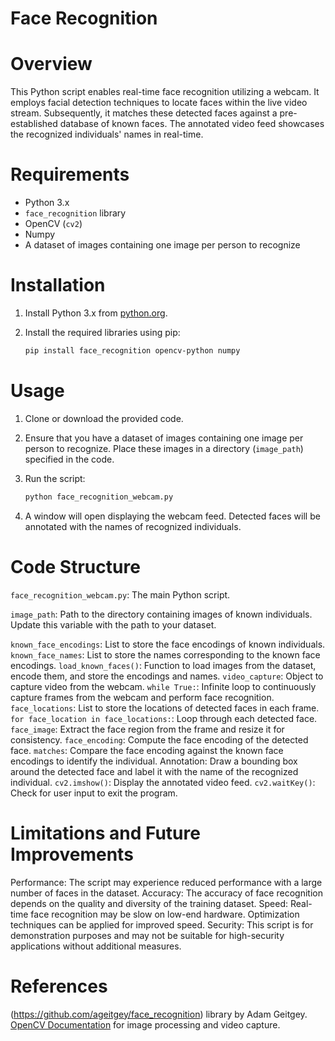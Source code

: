 # Face Recognition 

# Overview
This Python script enables real-time face recognition utilizing a webcam. It employs facial detection techniques to locate faces within the live video stream. Subsequently, it matches these detected faces against a pre-established database of known faces. The annotated video feed showcases the recognized individuals' names in real-time.

# Requirements

- Python 3.x
- `face_recognition` library
- OpenCV (`cv2`)
- Numpy
- A dataset of images containing one image per person to recognize

# Installation

1. Install Python 3.x from [python.org](https://www.python.org/downloads/).
2. Install the required libraries using pip:

   ```bash
   pip install face_recognition opencv-python numpy
   ```
# Usage

1. Clone or download the provided code.
2. Ensure that you have a dataset of images containing one image per person to recognize. Place these images in a directory (`image_path`) specified in the code.
3. Run the script:

   ```bash
   python face_recognition_webcam.py
   ```

4. A window will open displaying the webcam feed. Detected faces will be annotated with the names of recognized individuals.

# Code Structure

`face_recognition_webcam.py`: The main Python script.

`image_path`: Path to the directory containing images of known individuals. Update this variable with the path to your dataset.

`known_face_encodings`: List to store the face encodings of known individuals.
`known_face_names`: List to store the names corresponding to the known face encodings.
`load_known_faces()`: Function to load images from the dataset, encode them, and store the encodings and names.
`video_capture`: Object to capture video from the webcam.
`while True:`: Infinite loop to continuously capture frames from the webcam and perform face recognition.
`face_locations`: List to store the locations of detected faces in each frame.
`for face_location in face_locations:`: Loop through each detected face.
`face_image`: Extract the face region from the frame and resize it for consistency.
`face_encoding`: Compute the face encoding of the detected face.
`matches`: Compare the face encoding against the known face encodings to identify the individual.
Annotation: Draw a bounding box around the detected face and label it with the name of the recognized individual.
`cv2.imshow()`: Display the annotated video feed.
`cv2.waitKey()`: Check for user input to exit the program.

# Limitations and Future Improvements

Performance: The script may experience reduced performance with a large number of faces in the dataset.
Accuracy: The accuracy of face recognition depends on the quality and diversity of the training dataset.
Speed: Real-time face recognition may be slow on low-end hardware. Optimization techniques can be applied for improved speed.
Security: This script is for demonstration purposes and may not be suitable for high-security applications without additional measures.

# References

(https://github.com/ageitgey/face_recognition) library by Adam Geitgey.
[OpenCV Documentation](https://opencv-python-tutroals.readthedocs.io/en/latest/index.html) for image processing and video capture.


